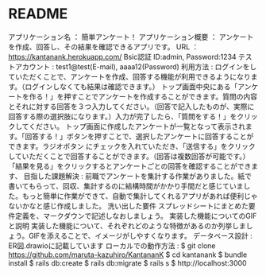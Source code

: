 # README

アプリケーション名 ： 簡単アンケート！
アプリケーション概要 ： アンケートを作成、回答し、その結果を確認できるアプリです。
URL ： https://kantanank.herokuapp.com/
Bsic認証 ID:admin, Password:1234
テストアカウント : test1@test(E-mail), aaaa12(Password)
利用方法 : ログインをしていただくことで、アンケートを作成、回答する機能が利用できるようになります。（ログインしなくても結果は確認できます。）
          トップ画面中央にある「アンケートを作る！」を押すことでアンケートを作成することができます。質問の内容とそれに対する回答を３つ入力してください。（回答で記入したものが、実際に回答する際の選択肢になります。）入力が完了したら、「質問をする！」をクリックしてください。
          トップ画面に作成したアンケートが一覧となって表示されます。「回答する！」ボタンを押すことで、選択したアンケートに回答することができます。ラジオボタン にチェックを入れていただき、「送信する」をクリックしていただくことで回答することができます。（回答は複数回答が可能です。）
          「結果を見る」をクリックするとアンケートごとの回答を確認することができます、
目指した課題解決 : 前職でアンケートを集計する作業がありました。紙で書いてもらって、回収、集計するのに結構時間がかかり手間だと感じていました。もっと簡単に作業ができて、自動で集計してくれるアプリがあれば便利じゃないかなと感じ作成しました。
洗い出した要件	スプレッドシートにまとめた要件定義を、マークダウンで記述しなおしましょう。
実装した機能についてのGIFと説明	実装した機能について、それぞれどのような特徴があるのか列挙しましょう。GIFを添えることで、イメージがしやすくなります。
データベース設計 : ER図.drawioに記載しています
ローカルでの動作方法 : $ git clone https://github.com/maruta-kazuhiro/KantananK
                    $ cd kantanank
                    $ bundle install
                    $ rails db:create
                    $ rails db:migrate
                    $ rails s
                    $ http://localhost:3000
